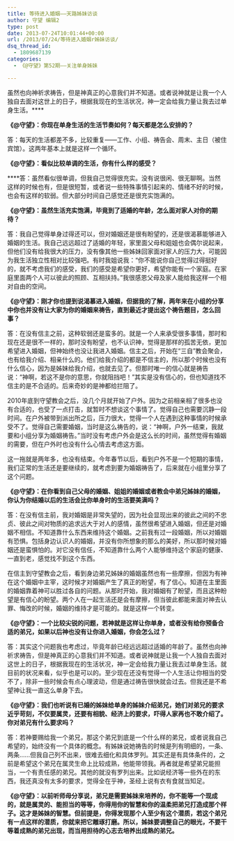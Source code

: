 ```yaml
---
title: 等待进入婚姻——天路姊妹访谈
author: 守望 编辑2
type: post
date: 2013-07-24T10:01:44+00:00
url: /2013/07/24/等待进入婚姻r姊妹访谈/
dsq_thread_id:
  - 1809687139
categories:
  - 《@守望》第52期——关注单身姊妹

---
```

虽然也向神祈求祷告，但是神真正的心意我们并不知道。或者说神就是让我一个人独自去面对这世上的日子，根据我现在的生活状况，神一定会给我力量让我去过单身生活。****<!--more-->

**《@守望》：你现在单身生活的生活节奏如何？每天都是怎么安排的？**

答：每天的生活都差不多，比较重复——工作、小组、祷告会、周末、主日（被住宾馆）。这两年基本上就是这样一个循环。

**《@守望》：看似比较单调的生活，你有什么样的感受？**

****答：虽然看似很单调，但我自己觉得很充实。没有说很闲、很无聊啊。当然这样的时候也有，但是很短暂，或者说一些特殊事情引起来的、情绪不好的时候，也会有这样的软弱。但大部分时间自己感觉还是很充实饱满的。

**《@守望》：虽然生活充实饱满，毕竟到了适婚的年龄，怎么面对家人对你的期待？**

答：我自己觉得单身过得还可以，但对婚姻还是很有盼望的，还是很渴慕能够进入婚姻的生活。我自己远远超过了适婚的年轻，家里面父母和姐姐也会偶尔说起来，但他们没有给我很大的压力，没有像其他一些姊妹回家面对家人的压力大，可能因为我生活独立性相对比较强吧。有时我姐说我：“你不能说你自己觉得过得挺好的，就不考虑我们的感受，我们的感受是希望你更好，希望你能有一个家庭。在家庭里面两个人可以彼此的照顾、互相扶持。”我很感恩父母及家人能给我这样一个相对自由的空间。

**《@守望》：刚才你也提到说渴慕进入婚姻，但据我的了解，两年来在小组的分享中你也并没有让大家为你的婚姻来祷告，直到最近才提出这个祷告题目，怎么回事？**

答：在没有信主之前，这种软弱还是蛮多的。就是一个人来承受很多事情，那时和现在还是很不一样的，那时没有盼望，也不认识神，觉得是那样的孤苦无依，更加希望进入婚姻，但神始终也没让我进入婚姻。信主之后，开始在“三自”教会聚会，也有给我介绍、相亲什么的。他们给我介绍的都是不信主的，所以那个时候也没有什么信心，因为是姊妹给我介绍，也就去见了。但那时唯一的信心就是祷告说：“神啊，若这不是你的意思，你就阻挡吧！”其实是没有信心的，但也知道找不信主的是不合适的。后来奇妙的是神都给拦阻了。

2010年底到守望教会之后，没几个月就开始了户外。因为之前相亲相了很多也没有合适的，也受了一点打击，就暂时不想谈这个事情了。觉得自己也需要沉静一段时间。在户外被带到派出所之后，压力很大，觉得一个人在遇到这种事情的时候承受不了。觉得自己需要婚姻，当时是这么祷告的，说：“神啊，户外一结束，我就要和小组分享为婚姻祷告。”当时没有考虑户外会是这么长的时间，虽然觉得有婚姻的需要，但在户外时也没有什么心情去考虑这方面。

这一拖就是两年多，也没有结束。今年春节以后，看到户外不是一个短期的事情，我们正常的生活还是要继续的，就考虑到要为婚姻祷告了，后来就在小组里分享了这个问题。

**《@守望》：在你看到自己父母的婚姻、姐姐的婚姻或者教会中弟兄姊妹的婚姻，你认为你结婚以后的生活会比你单身时的生活要美满吗？**

答：在没有信主前，我对婚姻是非常失望的，因为社会显现出来的彼此之间的不忠贞、彼此之间对物质的追求远大于对人的感情，虽然很希望进入婚姻，但还是对婚姻不相信。不知道靠什么东西来维持这个婚姻。之前我有过一段婚姻，所以对婚姻有恐惧。包括身边认识人的婚姻，并没有你所想象的那么的美好，所以那时候对婚姻还是蛮惧怕的。对它没有信任，不知道靠什么两个人能够维持这个家庭的健康、一直到老，感觉找不到这个东西。

在信主到守望教会之后，看到身边弟兄姊妹的婚姻虽然也有一些摩擦，但因为有神在这个婚姻中主宰，这时候才对婚姻产生了真正的盼望，有了信心。知道在主里面的婚姻靠着神可以胜过各自的问题。从那时开始，我对婚姻有了盼望，而且这种盼望是有信心的盼望。两个人在一起生活还是会有摩擦，但当彼此都能来面对神去认罪、悔改的时候，婚姻的维持才是可能的。就是这样一个转变。

**《@守望》：一个比较尖锐的问题，若神就是这样让你单身，或者没有给你预备合适的弟兄，如果以后神也没有让你进入婚姻，你会怎么过？**

答：其实这个问题我也考虑过，毕竟年龄已经远远超过适婚的年龄了。虽然也向神祈求祷告，但是神真正的心意我们并不知道。或者说神就是让我一个人独自去面对这世上的日子，根据我现在的生活状况，神一定会给我力量让我去过单身生活。就目前的状况来看，似乎也是可以的。至少现在还没有觉得一个人生活让你相当的受不了，除非一些时候会有点心理波动，但是通过祷告很快就会过去。但我还是不希望神让我一直这么单身下去。

**《@守望》：我们也听说有已婚的姊妹给单身的姊妹介绍弟兄，她们对弟兄的要求近乎苛刻，不仅要属灵，还要有相貌、经济上的要求，吓得人家再也不敢介绍了。你对弟兄有什么要求吗？**

答：若神要赐给我一个弟兄，那这个弟兄到底是一个什么样的弟兄，或者说我自己希望的，始终没有一个具体的概念。有姊妹说她祷告的时候是列有明细的，一条、两条……但我自己列不出来，很难去细化和具体罗列。其实还是有具体条件的，之前是希望这个弟兄在属灵生命上比较成熟，他能带领我。再者就是希望弟兄能担当，一个有责任感的弟兄。其他的就没有罗列出来。比如说经济等一些外在的东西，我还真没有太多的要求，觉得全在乎神，圣经上说有衣有食就当知足。
  
**《@守望》：以前听师母分享说，弟兄是需要姊妹来培养的，你不能等一个现成的，就是属灵的、能担当的等等，你得用你的智慧和你的温柔把弟兄打造成那个样子。这才是姊妹的智慧。但前提是，你得发现那个人至少有这个潜质，若这个弟兄有一点这样的潜质，你就来把它雕琢打磨。所以，姊妹要调整自己的眼光，不要干等着成熟的弟兄出现，而当用担待的心志去培养出成熟的弟兄。**